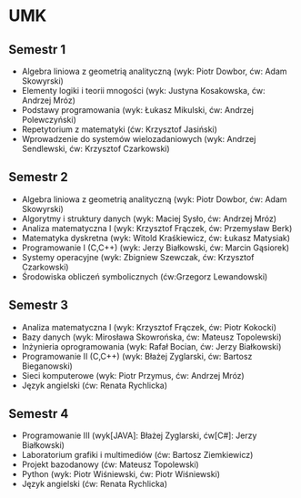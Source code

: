# UMK

## Semestr 1 
- Algebra liniowa z geometrią analityczną (wyk: Piotr Dowbor, ćw: Adam Skowyrski)
- Elementy logiki i teorii mnogości (wyk: Justyna Kosakowska, ćw: Andrzej Mróz)
- Podstawy programowania (wyk: Łukasz Mikulski, ćw: Andrzej Polewczyński)
- Repetytorium z matematyki (ćw: Krzysztof Jasiński)
- Wprowadzenie do systemów wielozadaniowych (wyk: Andrzej Sendlewski, ćw: Krzysztof Czarkowski)

## Semestr 2
- Algebra liniowa z geometrią analityczną (wyk: Piotr Dowbor, ćw: Adam Skowyrski)
- Algorytmy i struktury danych (wyk: Maciej Sysło, ćw: Andrzej Mróz)
- Analiza matematyczna I (wyk: Krzysztof Frączek, ćw: Przemysław Berk)
- Matematyka dyskretna (wyk: Witold Kraśkiewicz, ćw: Łukasz Matysiak)
- Programowanie I (C,C++) (wyk: Jerzy Białkowski, ćw: Marcin Gąsiorek)
- Systemy operacyjne (wyk: Zbigniew Szewczak, ćw: Krzysztof Czarkowski)
- Środowiska obliczeń symbolicznych (ćw:Grzegorz Lewandowski)

## Semestr 3
- Analiza matematyczna I (wyk: Krzysztof Frączek, ćw: Piotr Kokocki)
- Bazy danych (wyk: Mirosława Skowrońska, ćw: Mateusz Topolewski)
- Inżynieria oprogramowania (wyk: Rafał Bocian, ćw: Jerzy Białkowski)
- Programowanie II (C,C++) (wyk: Błażej Zyglarski, ćw: Bartosz Bieganowski)
- Sieci komputerowe (wyk: Piotr Przymus, ćw: Andrzej Mróz)
- Język angielski (ćw: Renata Rychlicka)

## Semestr 4
- Programowanie III (wyk[JAVA]: Błażej Zyglarski, ćw[C#]: Jerzy Białkowski)
- Laboratorium grafiki i multimediów (ćw: Bartosz Ziemkiewicz)
- Projekt bazodanowy (ćw: Mateusz Topolewski)
- Python (wyk: Piotr Wiśniewski, ćw: Piotr Wiśniewski)
- Język angielski (ćw: Renata Rychlicka)

